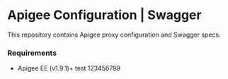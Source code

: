 # Apigee Configuration | Swagger

This repository contains Apigee proxy configuration and Swagger specs.

### Requirements
- Apigee EE (v1.9.1)+
test 123456789
